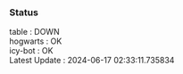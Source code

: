 ### Status


table : DOWN  
hogwarts : OK  
icy-bot : OK  
Latest Update : 2024-06-17 02:33:11.735834
